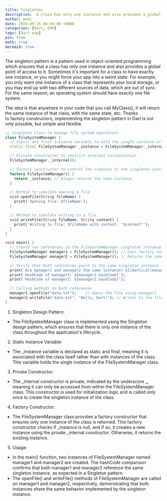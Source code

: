 ```yaml
---
title: Singletons
description:  A class has only one instance and also provides a global point of access to it. 
author: modi
date: 2024-09-15 04:30:00 +0800
categories: [Dart, OOP]
tags: [dart-oop]
pin: true
math: true
mermaid: true
---
```


The singleton pattern is a pattern used in object-oriented programming which ensures that a class has only one instance and also provides a global point of access to it. Sometimes it's important for a class to have exactly one instance, or you might force your app into a weird state. For example, you only want one instance of a class that represents your local storage, or you may end up with two different sources of data, which are out of sync. For the same reason, an operating system should have exactly one file system.



The idea is that anywhere in your code that you call MyClass(), it will return the same instance of that class, with the same state, etc. Thanks to factory constructors, implementing the singleton pattern in Dart is not only possible, but simple and flexible.


```dart
// Singleton class to manage file system operations
class FileSystemManager {
  // Static and final instance variable to hold the single instance of the class
  static final FileSystemManager _instance = FileSystemManager._internal();

  // Private constructor to restrict external instantiation
  FileSystemManager._internal();

  // Factory constructor to control the creation of the singleton instance
  factory FileSystemManager() {
    return _instance; // Always returns the same instance
  }

  // Method to simulate opening a file
  void openFile(String fileName) {
    print('Opening file: $fileName');
  }

  // Method to simulate writing to a file
  void writeFile(String fileName, String content) {
    print('Writing to file: $fileName with content: "$content"');
  }
}

void main() {
  // Create two references to the FileSystemManager singleton instance
  FileSystemManager manager1 = FileSystemManager(); // Uses factory constructor
  FileSystemManager manager2 = FileSystemManager(); // Returns the same instance

  // Verify that both references point to the same singleton instance
  print('Are manager1 and manager2 the same instance? ${identical(manager1, manager2)}');
  print('HashCode of manager1: ${manager1.hashCode}');
  print('HashCode of manager2: ${manager2.hashCode}');

  // Calling methods on both references
  manager1.openFile("data.txt");    // Opens the file using manager1
  manager2.writeFile("data.txt", "Hello, Dart!"); // Writes to the file using manager2
}

```

1. Singleton Design Pattern:

- The FileSystemManager class is implemented using the Singleton design pattern, which ensures that there is only one instance of the class throughout the application's lifecycle.

2. Static Instance Variable:

- The _instance variable is declared as static and final, meaning it is associated with the class itself rather than with instances of the class. This variable holds the single instance of the FileSystemManager class.

3. Private Constructor:

- The _internal constructor is private, indicated by the underscore _, meaning it can only be accessed from within the FileSystemManager class. This constructor is used for initialization logic and is called only once to create the singleton instance of the class.

4. Factory Constructor:

- The FileSystemManager class provides a factory constructor that ensures only one instance of the class is returned. This factory constructor checks if _instance is null, and if so, it creates a new instance using the private _internal constructor. Otherwise, it returns the existing instance.

5. Usage:

- In the main() function, two instances of FileSystemManager named manager1 and manager2 are created.
The hashCode comparison confirms that both manager1 and manager2 reference the same singleton instance, as expected in a Singleton pattern.
- The openFile() and writeFile() methods of FileSystemManager are called on manager1 and manager2, respectively, demonstrating that both instances share the same behavior implemented by the singleton instance.